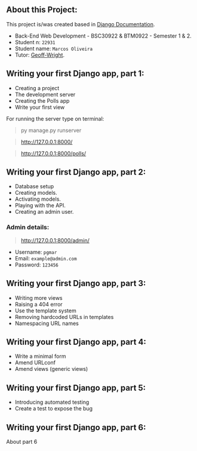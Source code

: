 ## About this Project:
This project is/was created based in [Django Documentation](https://docs.djangoproject.com/en/4.1/intro/tutorial01/).

- Back-End Web Development - BSC30922 & BTM0922 - Semester 1 & 2.
- Student n: `22931`
- Student name: `Marcos Oliveira`
- Tutor: [Geoff-Wright](https://github.com/Geoff-Wright). 

## Writing your first Django app, part 1:
- Creating a project
- The development server
- Creating the Polls app
- Write your first view


For running the server type on terminal:
> py manage.py runserver

> http://127.0.0.1:8000/

> http://127.0.0.1:8000/polls/

## Writing your first Django app, part 2:
- Database setup
- Creating models.
- Activating models.
- Playing with the API.
- Creating an admin user.
### Admin details:
> http://127.0.0.1:8000/admin/ 
- Username: `pgmar`
- Email: `example@admin.com`
- Password: `123456`

## Writing your first Django app, part 3:
- Writing more views
- Raising a 404 error
- Use the template system
- Removing hardcoded URLs in templates
- Namespacing URL names

## Writing your first Django app, part 4:
- Write a minimal form
- Amend URLconf
- Amend views (generic views)

## Writing your first Django app, part 5:
- Introducing automated testing
- Create a test to expose the bug

## Writing your first Django app, part 6:
About part 6